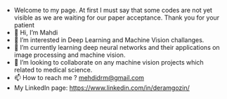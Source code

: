 - Welcome to my page. At first I must say that some codes are not yet visible as we are waiting for our paper acceptance. Thank you for your patient
- 👋 Hi, I’m Mahdi
- 👀 I’m interested in Deep Learning and Machine Vision challanges.
- 🌱 I’m currently learning deep neural networks and their applications on image processing and machine vision.
- 💞️ I’m looking to collaborate on any machine vision projects which related to medical science.
- 📫 How to reach me ? mehdidrm@gmail.com
- My LinkedIn page: https://www.linkedin.com/in/deramgozin/

<!---
Mahdidrm/Mahdidrm is a ✨ special ✨ repository because its `README.md` (this file) appears on your GitHub profile.
You can click the Preview link to take a look at your changes.
--->
